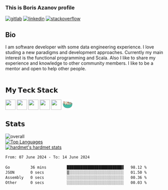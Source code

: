 ### This is Boris Azanov profile

[![gitlab](https://img.shields.io/badge/-@hardmet-%23181717?style=flat-square&logo=gitlab)](https://gitlab.com/hardmet)
[![linkedin](https://img.shields.io/badge/-@borisazanov-%23000000?style=flat-square&logo=linkedin)](https://www.linkedin.com/in/borisazanov)
[![stackoverflow](https://img.shields.io/badge/-@BorisAzanov-%23000000?style=flat-square&logo=stackoverflow)](https://stackoverflow.com/users/6770614/boris-azanov)
<br/>

## Bio
I am software developer with some data engineering experience. I love studing a new paradigms and development approaches. 
Currently my main interest is the functional programming and Scala. Also I like to share my experience and knowledge to other community members. I like to be a mentor and open to help other people.
<br/>
<br/>

## 𝗠𝘆 𝗧𝗲𝗰𝗸 𝗦𝘁𝗮𝗰𝗸

<img height="32" width="32" src="https://unpkg.com/simple-icons@v5/icons/scala.svg"/>  <img height="32" width="32" src="https://unpkg.com/simple-icons@v5/icons/java.svg"/>  <img height="32" width="32" src="https://unpkg.com/simple-icons@v5/icons/python.svg"/>  <img height="32" width="32" src="https://typelevel.org/img/logo-twitter.png"/> <img height="32" width="32" src="https://cdn.rawgit.com/tpolecat/doobie/series/0.5.x/doobie_logo.svg"/>  <img height="32" width="32" src="https://github.com/tofu-tf/tofu/blob/master/logos/tofu-logo.png"/>

## 𝗦𝘁𝗮𝘁𝘀


![overall](https://github-readme-stats.vercel.app/api?username=hardmet&show_icons=true&theme=tokyonight)
<br/>
[![Top Languages](https://github-readme-stats.vercel.app/api/top-langs/?username=hardmet&layout=compact&theme=tokyonight)](https://github.com/anuraghazra/github-readme-stats)
<br/>
[![hardmet's hardmet stats](https://github-readme-stats.vercel.app/api/wakatime?username=hardmet&layout=compact&theme=tokyonight)](https://github.com/anuraghazra/github-readme-stats)
<!--START_SECTION:waka-->

```text
From: 07 June 2024 - To: 14 June 2024

Go         36 mins         ████████████████████████▓   98.12 %
JSON       0 secs          ▒░░░░░░░░░░░░░░░░░░░░░░░░   01.50 %
Assembly   0 secs          ░░░░░░░░░░░░░░░░░░░░░░░░░   00.36 %
Other      0 secs          ░░░░░░░░░░░░░░░░░░░░░░░░░   00.03 %
```

<!--END_SECTION:waka-->
